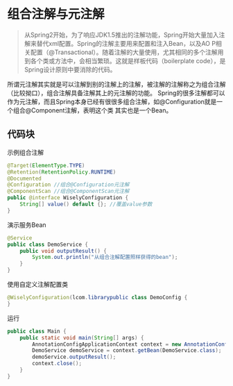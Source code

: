 # 组合注解与元注解
>从Spring2开始，为了响应JDK1.5推出的注解功能，Spring开始大量加入注解来替代xml配置。Spring的注解主要用来配置和注入Bean，以及AO
P相关配置（@Transactional）。随着注解的大量使用，尤其相同的多个注解用到各个类或方法中，会相当繁琐。这就是样板代码（boilerplate
code），是Spring设计原则中要消除的代码。

所谓元注解其实就是可以注解到别的注解上的注解，被注解的注解称之为组合注解（比较拗口），组合注解具备注解其上的元注解的功能。
Spring的很多注解都可以作为元注解，而且Spring本身已经有很很多组合注解，如@Configuration就是一个组合@Component注解，表明这个类
其实也是一个Bean。

## 代码块
示例组合注解
```java
@Target(ElementType.TYPE)
@Retention(RetentionPolicy.RUNTIME)
@Documented
@Configuration //组合@Configuration元注解
@ComponentScan //组合@ComponentScan元注解
public @interface WiselyConfiguration {
    String[] value() default {}; //覆盖value参数
}
```
演示服务Bean
```java
@Service
public class DemoService {
    public void outputResult() {
        System.out.println("从组合注解配置照样获得的bean");
    }
}
```
使用自定义注解配置类
```java
@WiselyConfiguration(lcom.librarypublic class DemoConfig {
}
```
运行
```java
public class Main {
    public static void main(String[] args) {
        AnnotationConfigApplicationContext context = new AnnotationConfigApplicationContext(DemoConfig.class);
        DemoService demoService = context.getBean(DemoService.class);
        demoService.outputResult();
        context.close();
    }
}
```